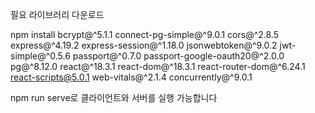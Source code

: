 필요 라이브러리 다운로드

npm install bcrypt@^5.1.1 connect-pg-simple@^9.0.1 cors@^2.8.5 express@^4.19.2 express-session@^1.18.0 jsonwebtoken@^9.0.2 jwt-simple@^0.5.6 passport@^0.7.0 passport-google-oauth20@^2.0.0 pg@^8.12.0 react@^18.3.1 react-dom@^18.3.1 react-router-dom@^6.24.1 react-scripts@5.0.1 web-vitals@^2.1.4 concurrently@^9.0.1

npm run serve로 클라이언트와 서버를 실행 가능합니다
